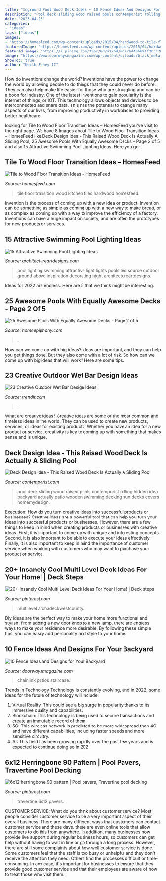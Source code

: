 ```yaml
---
title: "Inground Pool Wood Deck Ideas ~ 10 Fence Ideas And Designs For Your Backyard"
description: "Pool deck sliding wood raised pools contemporist rolling hidden idea backyard actually patio wooden swimming decking sun decks covers homemydesign"
date: "2023-04-13"
categories:
- "ideas"
tags: ["ideas"]
images:
- "https://homesfeed.com/wp-content/uploads/2015/04/hardwood-to-tile-floor-transition-with-small-mosaic-tiles-as-the-divider-a-kitchen-set-and-kitchen-island.jpg"
featuredImage: "https://homesfeed.com/wp-content/uploads/2015/04/hardwood-to-tile-floor-transition-with-small-mosaic-tiles-as-the-divider-a-kitchen-set-and-kitchen-island.jpg"
featured_image: "https://i.pinimg.com/736x/0d/a2/bd/0da2bd45bb91f2bcc708fa39b8627b2d.jpg"
image: "https://www.doorwaysmagazine.com/wp-content/uploads/black_metal_fence_backyard.jpg"
ShowToc: true
author: "Keith Fahey II"
---
```



How do inventions change the world?
Inventions have the power to change the world by allowing people to do things that they could never do before. They can also help make life easier for those who are struggling and can be a boon for industry. One of the latest inventions to gain popularity is the internet of things, or IOT. This technology allows objects and devices to be interconnected and share data. This has the potential to change many aspects of our lives, from improving productivity in workplaces to providing better healthcare.

	

		
looking for Tile to Wood Floor Transition Ideas – HomesFeed you've visit to the right page. We have 8 Images about Tile to Wood Floor Transition Ideas – HomesFeed like Deck Design Idea - This Raised Wood Deck Is Actually A Sliding Pool, 25 Awesome Pools With Equally Awesome Decks - Page 2 of 5 and also 15 Attractive Swimming Pool Lighting Ideas. Here you go:
		
    
## Tile To Wood Floor Transition Ideas – HomesFeed

<img loading=lazy src="https://homesfeed.com/wp-content/uploads/2015/04/hardwood-to-tile-floor-transition-with-small-mosaic-tiles-as-the-divider-a-kitchen-set-and-kitchen-island.jpg" onerror="this.onerror=null;this.src='https://tse4.mm.bing.net/th?id=OIP.KCqSbqOR7YRfQh8MB6znwQHaJ6&amp;pid=15.1';" alt="Tile to Wood Floor Transition Ideas – HomesFeed">

_Source: homesfeed.com_

>tile floor transition wood kitchen tiles hardwood homesfeed. 

	

Invention is the process of coming up with a new idea or product. Invention can be something as simple as coming up with a new way to make bread, or as complex as coming up with a way to improve the efficiency of a factory. Inventions can have a huge impact on society, and are often the prototypes for new products or services.

    
## 15 Attractive Swimming Pool Lighting Ideas

<img loading=lazy src="http://www.architectureartdesigns.com/wp-content/uploads/2015/09/3.jpg" onerror="this.onerror=null;this.src='https://tse1.mm.bing.net/th?id=OIP.QhWO-MgdA_3GP3z_hMIXsAHaFM&amp;pid=15.1';" alt="15 Attractive Swimming Pool Lighting Ideas">

_Source: architectureartdesigns.com_

>pool lighting swimming attractive light lights pools led source outdoor ground above inspiration decorating night architectureartdesigns. 

	

Ideas for 2022 are endless. Here are 5 that we think might be interesting. 

    
## 25 Awesome Pools With Equally Awesome Decks - Page 2 Of 5

<img loading=lazy src="https://homeepiphany.com/wp-content/uploads/2015/07/25-Awesome-Pools-With-Equally-Awesome-Decks-9.jpg" onerror="this.onerror=null;this.src='https://tse4.mm.bing.net/th?id=OIP.vSAKlDZHYyAMf_NTXO2wOQHaE2&amp;pid=15.1';" alt="25 Awesome Pools With Equally Awesome Decks - Page 2 of 5">

_Source: homeepiphany.com_

>. 

	

How can we come up with big ideas?
Ideas are important, and they can help you get things done. But they also come with a lot of risk. So how can we come up with big ideas that will work? Here are some tips.

    
## 23 Creative Outdoor Wet Bar Design Ideas

<img loading=lazy src="https://cdn.trendir.com/wp-content/uploads/2016/06/Wooden-outdoor-swimming-pool-bar-900x1202.jpg" onerror="this.onerror=null;this.src='https://tse2.mm.bing.net/th?id=OIP.bxkV6hdNcbwcZ6HNZd0VeQHaJ5&amp;pid=15.1';" alt="23 Creative Outdoor Wet Bar Design Ideas">

_Source: trendir.com_

>. 

	

What are creative ideas?
Creative ideas are some of the most common and timeless ideas in the world. They can be used to create new products, services, or ideas for existing products. Whether you have an idea for a new product or service, creativity is key to coming up with something that makes sense and is unique.

    
## Deck Design Idea - This Raised Wood Deck Is Actually A Sliding Pool

<img loading=lazy src="http://www.contemporist.com/wp-content/uploads/2016/08/pool-cover_010816_04-800x1210.jpg" onerror="this.onerror=null;this.src='https://tse3.mm.bing.net/th?id=OIP.4DnYiY0L2eMwyHB8aFJpFwHaLM&amp;pid=15.1';" alt="Deck Design Idea - This Raised Wood Deck Is Actually A Sliding Pool">

_Source: contemporist.com_

>pool deck sliding wood raised pools contemporist rolling hidden idea backyard actually patio wooden swimming decking sun decks covers homemydesign. 

	

Execution: How do you turn creative ideas into successful products or businesses?
Creative ideas are a powerful tool that can help you turn your ideas into successful products or businesses. However, there are a few things to keep in mind when creating products or businesses with creative ideas. First, it is important to come up with unique and interesting concepts. Second, it is also important to be able to execute your ideas effectively. Finally, it is also important to keep in mind the importance of customer service when working with customers who may want to purchase your product or service.

    
## 20+ Insanely Cool Multi Level Deck Ideas For Your Home! | Deck Steps

<img loading=lazy src="https://i.pinimg.com/736x/0d/a2/bd/0da2bd45bb91f2bcc708fa39b8627b2d.jpg" onerror="this.onerror=null;this.src='https://tse2.mm.bing.net/th?id=OIP.dHLxkMg21QCKthi-SMjrOgHaHa&amp;pid=15.1';" alt="20+ Insanely Cool Multi Level Deck Ideas For Your Home! | Deck steps">

_Source: pinterest.com_

>multilevel archadeckwestcounty. 

	

Diy ideas are the perfect way to make your home more functional and stylish. From adding a new door knob to a new lamp, there are endless ways to make your residence more desirable. By following these simple tips, you can easily add personality and style to your home.

    
## 10 Fence Ideas And Designs For Your Backyard

<img loading=lazy src="https://www.doorwaysmagazine.com/wp-content/uploads/black_metal_fence_backyard.jpg" onerror="this.onerror=null;this.src='https://tse3.mm.bing.net/th?id=OIP.3QRz8jasdR58lJdbMPXopAHaE3&amp;pid=15.1';" alt="10 Fence Ideas and Designs for Your Backyard">

_Source: doorwaysmagazine.com_

>chainlink patios staircase. 

	

Trends in Technology
Technology is constantly evolving, and in 2022, some ideas for the future of technology will include: 
1. Virtual Reality: This could see a big surge in popularity thanks to its immersive quality and capabilities. 
2. Blockchain: This technology is being used to secure transactions and create an immutable record of them. 
3. 5G: This wireless network is predicted to be more widespread than 4G and have different capabilities, including faster speeds and more sensitive circuitry. 
4. AI: This field has been growing rapidly over the past few years and is expected to continue doing so in 202
    
## 6x12 Herringbone 90 Pattern | Pool Pavers, Travertine Pool Decking

<img loading=lazy src="https://i.pinimg.com/736x/d5/01/4a/d5014abcf33ef7b0fd03b6d25f25c259.jpg" onerror="this.onerror=null;this.src='https://tse2.mm.bing.net/th?id=OIP.yWRNyWE-yOdLYvmlYsycmQHaJ3&amp;pid=15.1';" alt="6x12 herringbone 90 pattern | Pool pavers, Travertine pool decking">

_Source: pinterest.com_

>travertine 6x12 pavers. 

	

CUSTOMER SERVICE: What do you think about customer service?
Most people consider customer service to be a very important aspect of their overall business. There are many different ways that customers can contact customer service and these days, there are even online tools that allow customers to do this from anywhere. In addition, many businesses now provide live support during regular business hours, so customers can get help without having to wait in line or go through a long process.
However, there are still some complaints about how well customer service is done. Some customers feel that the staff is too busy or unhelpful and they don't receive the attention they need. Others find the processes difficult or time-consuming. In any case, it's important for businesses to ensure that they provide good customer service and that their employees are aware of how to treat those who visit them.

